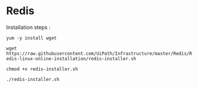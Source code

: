 # Redis

Installation steps :

`yum -y install wget`</br>

`wget https://raw.githubusercontent.com/UiPath/Infrastructure/master/Redis/Redis-linux-online-installation/redis-installer.sh`</br>

`chmod +x redis-installer.sh`</br>

`./redis-installer.sh`</br>
